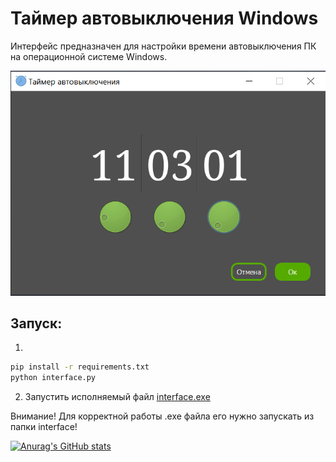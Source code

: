 # Таймер автовыключения Windows
Интерфейс предназначен для настройки времени автовыключения ПК на операционной системе Windows.

![Image alt](https://github.com/Lesh4/Timer/raw/master/demonstration.png)

## Запуск:
1) 
```sh
pip install -r requirements.txt
python interface.py
```
2) Запустить исполняемый файл [interface.exe](https://github.com/Lesh4/Timer/tree/master/dist/interface/interface.exe)

Внимание! Для корректной работы .exe файла его нужно запускать из папки interface!

[![Anurag's GitHub stats](https://github-readme-stats.vercel.app/api?username=lesh4)](https://github.com/anuraghazra/github-readme-stats)
